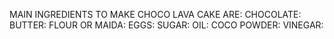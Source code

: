 MAIN INGREDIENTS TO MAKE CHOCO LAVA CAKE ARE:
CHOCOLATE:
BUTTER:
FLOUR OR MAIDA:
EGGS:
SUGAR:
OIL:
COCO POWDER:
VINEGAR: